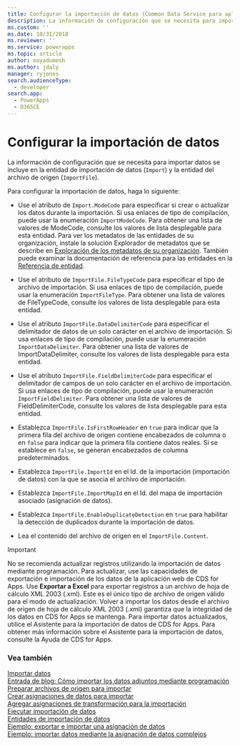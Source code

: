 ```yaml
---
title: Configurar la importación de datos (Common Data Service para aplicaciones) | Microsoft Docs
description: La información de configuración que se necesita para importar datos se incluye en la entidad de importación de datos y la entidad del archivo de origen.
ms.custom: ''
ms.date: 10/31/2018
ms.reviewer: ''
ms.service: powerapps
ms.topic: article
author: mayadumesh
ms.author: jdaly
manager: ryjones
search.audienceType:
  - developer
search.app:
  - PowerApps
  - D365CE
---
```

# <a name="configure-data-import"></a>Configurar la importación de datos

<!-- 
Was Mike Carter's

https://docs.microsoft.com/en-us/dynamics365/customer-engagement/developer/configure-data-import 

Child topic of 
powerapps-docs/developer/common-data-service/import-data.md
-->

La información de configuración que se necesita para importar datos se incluye en la entidad de importación de datos (`Import`) y la entidad del archivo de origen (`ImportFile`).  
  
 Para configurar la importación de datos, haga lo siguiente:  
  
- Use el atributo de `Import.ModeCode` para especificar si crear o actualizar los datos durante la importación. Si usa enlaces de tipo de compilación, puede usar la enumeración `ImportModeCode`. Para obtener una lista de valores de ModeCode, consulte los valores de lista desplegable para esta entidad. Para ver los metadatos de las entidades de su organización, instale la solución Explorador de metadatos que se describe en [Exploración de los metadatos de su organización](/dynamics365/customer-engagement/developer/browse-your-metadata). También puede examinar la documentación de referencia para las entidades en la [Referencia de entidad](/dynamics365/customer-engagement/developer/about-entity-reference).  
  
- Use el atributo de `ImportFile.FileTypeCode` para especificar el tipo de archivo de importación. Si usa enlaces de tipo de compilación, puede usar la enumeración `ImportFileType`. Para obtener una lista de valores de FileTypeCode, consulte los valores de lista desplegable para esta entidad.  
  
- Use el atributo `ImportFile.DataDelimiterCode` para especificar el delimitador de datos de un solo carácter en el archivo de importación. Si usa enlaces de tipo de compilación, puede usar la enumeración `ImportDataDelimiter`. Para obtener una lista de valores de ImportDataDelimiter, consulte los valores de lista desplegable para esta entidad.  
  
- Use el atributo `ImportFile.FieldDelimiterCode` para especificar el delimitador de campos de un solo carácter en el archivo de importación. Si usa enlaces de tipo de compilación, puede usar la enumeración `ImportFieldDelimiter`. Para obtener una lista de valores de FieldDelimiterCode, consulte los valores de lista desplegable para esta entidad.  
  
- Establezca `ImportFile.IsFirstRowHeader` en `true` para indicar que la primera fila del archivo de origen contiene encabezados de columna o en `false` para indicar que la primera fila contiene datos reales. Si se establece en `false`, se generan encabezados de columna predeterminados.  
  
- Establezca `ImportFile.ImportId` en el Id. de la importación (importación de datos) con la que se asocia el archivo de importación.  
  
- Establezca `ImportFile.ImportMapId` en el Id. del mapa de importación asociado (asignación de datos).  
  
- Establezca `ImportFile.EnableDuplicateDetection` en `true` para habilitar la detección de duplicados durante la importación de datos.  
  
- Lea el contenido del archivo de origen en el `ImportFile.Content`.  
  
> [!IMPORTANT]
>  No se recomienda actualizar registros utilizando la importación de datos mediante programación. Para actualizar, use las capacidades de exportación e importación de los datos de la aplicación web de CDS for Apps. Use **Exportar a Excel** para exportar registros a un archivo de hoja de cálculo XML 2003 (.xml). Este es el único tipo de archivo de origen válido para el modo de actualización. Volver a importar los datos desde el archivo de origen de hoja de cálculo XML 2003 (.xml) garantiza que la integridad de los datos en CDS for Apps se mantenga. Para importar datos actualizados, utilice el Asistente para la importación de datos de CDS for Apps. Para obtener más información sobre el Asistente para la importación de datos, consulte la Ayuda de CDS for Apps.  
 
### <a name="see-also"></a>Vea también

[Importar datos](import-data.md)<br />
[Entrada de blog: Cómo importar los datos adjuntos mediante programación](http://blogs.msdn.com/b/crm/archive/2012/08/06/how-to-import-attachments-programmatically.aspx)<br />
[Preparar archivos de origen para importar](prepare-source-files-import.md)<br />
[Crear asignaciones de datos para importar](create-data-maps-for-import.md)<br />
[Agregar asignaciones de transformación para la importación](add-transformation-mappings-import.md)<br />
[Ejecutar importación de datos](run-data-import.md)<br />
[Entidades de importación de datos](data-import-entities.md)<br />
[Ejemplo: exportar e importar una asignación de datos](org-service/samples/export-import-data-map.md)<br />
[Ejemplo: importar datos mediante la asignación de datos complejos](org-service/samples/import-data-complex-data-map.md)<br />